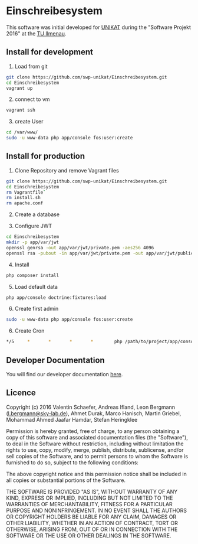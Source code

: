 Einschreibesystem
================
This software was initial developed for [UNIKAT](https://github.com/UNIKAT-ILMENAU) during the "Software Projekt 2016" at the [TU Ilmenau](http://tu-ilmenau.de/).

Install for development
-----------------------

1) Load from git
```bash
git clone https://github.com/swp-unikat/Einschreibesystem.git
cd Einschreibesystem
vagrant up
```

2) connect to vm
```bash
vagrant ssh
```

3) create User
```bash
cd /var/www/
sudo -u www-data php app/console fos:user:create
```

Install for production
-----------------------
1) Clone Repository and remove Vagrant files
```bash
git clone https://github.com/swp-unikat/Einschreibesystem.git
cd Einschreibesystem
rm Vagrantfile`
rm install.sh
rm apache.conf
```
2) Create a database

3) Configure JWT

```bash
cd Einschreibesystem
mkdir -p app/var/jwt
openssl genrsa -out app/var/jwt/private.pem -aes256 4096
openssl rsa -pubout -in app/var/jwt/private.pem -out app/var/jwt/public.pem
```
4) Install
```bash
php composer install
```
5) Load default data
```bash
php app/console doctrine:fixtures:load
```

6) Create first admin
```bash
sudo -u www-data php app/console fos:user:create
```

6) Create Cron
```bash
*/5     *       *       *       *        php /path/to/project/app/console cron:email
```

Developer Documentation
------------------------
You will find our developer documentation [here](https://github.com/swp-unikat/Einschreibesystem/wiki).

Licence
------------------------

Copyright (c) 2016 Valentin Schaefer, Andreas Ifland, Leon Bergmann (l.bergmann@sky-lab.de), Ahmet Durak, Marco Hanisch,
Martin Griebel, Mohammad Ahmed Jaafar Hamdar, Stefan Heringklee

Permission is hereby granted, free of charge, to any person obtaining a copy of this software and associated documentation
files (the "Software"), to deal in the Software without restriction, including without limitation the rights to use, copy,
modify, merge, publish, distribute, sublicense, and/or sell copies of the Software, and to permit persons to whom the
Software is furnished to do so, subject to the following conditions:

The above copyright notice and this permission notice shall be included in all copies or substantial portions of the Software.

THE SOFTWARE IS PROVIDED "AS IS", WITHOUT WARRANTY OF ANY KIND, EXPRESS OR IMPLIED, INCLUDING BUT NOT LIMITED TO THE
WARRANTIES OF MERCHANTABILITY, FITNESS FOR A PARTICULAR PURPOSE AND NONINFRINGEMENT. IN NO EVENT SHALL THE AUTHORS OR
COPYRIGHT HOLDERS BE LIABLE FOR ANY CLAIM, DAMAGES OR OTHER LIABILITY, WHETHER IN AN ACTION OF CONTRACT, TORT OR OTHERWISE,
ARISING FROM, OUT OF OR IN CONNECTION WITH THE SOFTWARE OR THE USE OR OTHER DEALINGS IN THE SOFTWARE.
